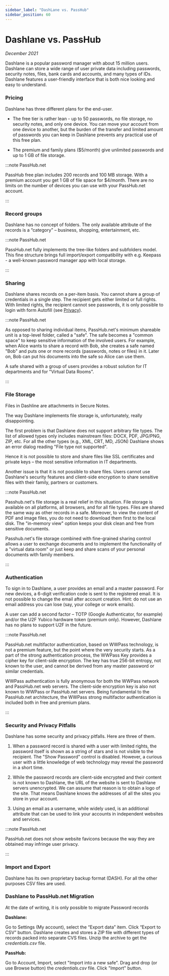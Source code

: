 ```yaml
---
sidebar_label: "DashLane vs. PassHub"
sidebar_position: 60
---
```


# Dashlane vs. PassHub

_December 2021_

Dashlane is a popular password manager with about 15 million users. Dashlane can store a wide range of user private data including passwords, security notes, files, bank cards and accounts, and many types of IDs.
Dashlane features a user-friendly interface that is both nice looking and easy to understand.

### Pricing

Dashlane has three different plans for the end-user.

- The free tier is rather lean - up to 50 passwords, no file storage, no security notes, and only one device. You can move your account from one device to another, but the burden of the transfer and limited amount of passwords you can keep in Dashlane prevents any practical use of this free plan.

- The premium and family plans ($5/month) give unlimited passwords and up to 1 GB of file storage.

:::note PassHub.net

PassHub free plan includes 200 records and 100 MB storage. With a premium account you get 1 GB of file space for $4/month. There are no limits on the number of devices you can use with your PassHub.net account.

:::

### Record groups

Dashlane has no concept of folders. The only available attribute of the records is a “category” – business, shopping, entertainment, etc.

:::note PassHub.net

PassHub.net fully implements the tree-like folders and subfolders model. This fine structure brings full import/export compatibility with e.g. Keepass - a well-known password manager app with local storage.

:::

### Sharing

Dashlane shares records on a per-item basis. You cannot share a group of credentials in a single step. The recipient gets either limited or full rights. With limited rights, the recipient cannot see passwords, it is only possible to login with form Autofill (see [Privacy](#privacy)).

:::note PassHub.net

As opposed to sharing individual items, PassHub.net's minimum shareable unit is a top-level folder, called a "safe". The safe becomes a "common space" to keep sensitive information of the involved users. For example, when Alice wants to share a record with Bob, she creates a safe named "Bob" and puts one or more records (passwords, notes or files) in it. Later on, Bob can put his documents into the safe so Alice can use them.

A safe shared with a group of users provides a robust solution for IT departments and for "Virtual Data Rooms".

:::

### File Storage

Files in Dashline are attachments in Secure Notes.

The way Dashlane implements file storage is, unfortunately, really disappointing.

The first problem is that Dashlane does not support arbitrary file types. The list of allowed types only includes mainstream files: DOCX, PDF, JPG/PNG, ZIP, etc. For all the other types (e.g., XML, CRT, MD, JSON) Dashlane shows an error dialog reading "File type not supported".

Hence it is not possible to store and share files like SSL certificates and private keys &ndash; the most sensitive information in IT departments.

Another issue is that it is not possible to share files. Users cannot use Dashlane's security features and client-side encryption to share sensitive files with their family, partners or customers.

:::note PassHub.net

Passhub.net's file storage is a real relief in this situation. File storage is available on all platforms, all browsers, and for all file types.
Files are shared the same way as other records in a safe. Moreover, to view the content of PDF and image files, you do not need to download them first to the local disk. The "in-memory view" option keeps your disk clean and free from sensitive documents.

Passhub.net's file storage combined with fine-grained sharing control allows a user to exchange documents and to implement the functionality of a "virtual data room" or just keep and share scans of your personal documents with family members.

:::

### Authentication

To sign in to Dashlane, a user provides an email and a master password. For new devices, a 6-digit verification code is sent to the registered email. It is not possible to change the email after account creation. Hint: do not use an email address you can lose (say, your college or work emails).

A user can add a second factor – TOTP (Google Authenticator, for example) and/or the U2F Yubico hardware token (premium only). However, Dashlane has no plans to support U2F in the future.

:::note PassHub.net

PassHub.net multifactor authentication, based on WWPass technology, is not a premium feature, but the point where the very security starts. As a part of the strong authentication process, the WWPass Key provides a cipher key for client-side encryption. The key has true 256-bit entropy, not known to the user, and cannot be derived from any master password or similar credentials.

WWPass authentication is fully anonymous for both the WWPass network and PassHub.net web servers. The client-side encryption key is also not known to WWPass or PassHub.net servers. Being fundamental to the PassHub.net architecture, the WWPass strong multifactor authentication is included both in free and premium plans.

:::

### Security and Privacy Pitfalls

Dashlane has some security and privacy pitfalls. Here are three of them.

1. When a password record is shared with a user with limited rights, the password itself is shown as a string of stars and is not visible to the recipient. The "Show Password" control is disabled. However, a curious user with a little knowledge of web technology may reveal the password in a short time.

2. While the password records are client-side encrypted and their content is not known to Dashlane, the URL of the website is sent to Dashlane servers unencrypted. We can assume that reason is to obtain a logo of the site. That means Dashlane knows the addresses of all the sites you store in your account.

3. Using an email as a username, while widely used, is an additional attribute that can be used to link your accounts in independent websites and services.

:::note PassHub.net

PassHub.net does not show website favicons because the way they are obtained may infringe user privacy.

:::

### Import and Export

Dashlane has its own proprietary backup format (DASH). For all the other purposes CSV files are used.

### Dashlane to PassHub.net Migration

At the date of writing, it is only possible to migrate Password records

**Dashlane:**

Go to Settings (My account), select the “Export data” item. Click “Export to CSV” button. Dashlane creates and stores a ZIP file with different types of records packed into separate CVS files. Unzip the archive to get the _credentials.csv_ file.

**PassHub:**

Go to Account, Import, select "Import into a new safe". Drag and drop (or use Browse button) the _credentials.csv_ file. Click "Import" button.
